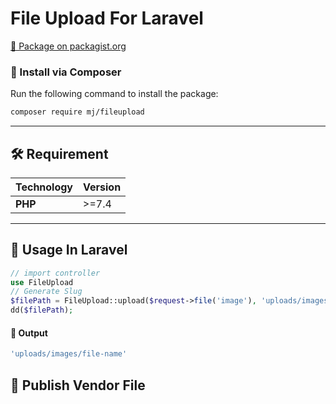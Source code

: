 # File Upload For Laravel

<a  target="_blank" href="https://packagist.org/packages/monirujjaman27/file-upload">🚀 Package on packagist.org</a>

### 📌 Install via Composer

Run the following command to install the package:

```bash
composer require mj/fileupload
```

---

## 🛠️ Requirement

| Technology | Version |
| ---------- | ------- |
| **PHP**    | >=7.4   |

---

## 🎨 Usage In Laravel

```php
// import controller
use FileUpload
// Generate Slug
$filePath = FileUpload::upload($request->file('image'), 'uploads/images/');
dd($filePath);
```

#### 🎨 Output

```php
'uploads/images/file-name'
```

## 📌 Publish Vendor File

